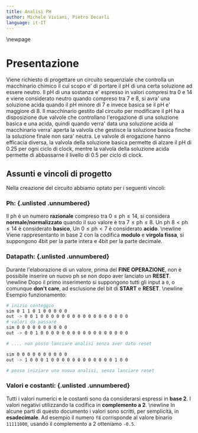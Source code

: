```yaml
---
title: Analisi PH
author: Michele Viviani, Pietro Decarli
language: it-IT
---
```


\newpage

# Presentazione
Viene richiesto di progettare un circuito sequenziale che controlla un macchinario chimico il cui scopo e' di portare il pH di una certa soluzione ad essere neutro. Il pH di una sostanza e' espresso in valori compresi tra 0 e 14 e viene considerato neutro quando compreso tra 7 e 8, si avra' una soluzione acida quando il pH minore di 7 e invece basica se il pH e' maggiore di 8.
Il macchinario gestito dal circuito per modificare il pH ha a disposizione due valvole che controllano l'erogazione di una soluzione basica e una acida, quindi quando verra' data una soluzione acida al macchinario verra' aperta la valvola che gestisce la soluzione basica finche la soluzione finale non sara' neutra. Le valvole di erogazione hanno efficacia diversa, la valvola della soluzione basica permette di alzare il pH di 0.25 per ogni ciclo di clock, mentre la valvola della soluzione acida permette di abbassarne il livello di 0.5 per ciclo di clock.

## Assunti e vincoli di progetto
Nella creazione del circuito abbiamo optato per i seguenti vincoli:

### Ph: {.unlisted .unnumbered}
Il ph è un numero **razionale** compreso tra $0 \leq\text{ph}\leq 14$, si considera **normale/normalizzato** quando il suo valore è  tra $7 \leq \text{ph} \leq 8$. Un ph $8 < \text{ph} \leq 14$ è considerato **basico**, Un $0 \leq \text{ph} < 7$ è considerato **acido**. \newline
Viene rappresentanto in base 2 con la codifica **modulo** e **virgola fissa**, si suppongono 4bit per la parte intera e 4bit per la parte decimale.

### Datapath: {.unlisted .unnumbered}
Durante l'elaborazione di un valore, prima del **FINE OPERAZIONE**, non è possibile inserire un nuovo ph se non dopo aver lanciato un **RESET**. \newline
Dopo il primo inserimento si suppongono tutti gli input a `0`, o comunque **don't care**, ad esclusione del bit di **START** e **RESET**. \newline
Esempio funzionamento:
```bash
# inizio conteggio
sim 0 1 1 0 1 0 0 0 0 0
out -> 0 0 1 0 0 0 0 0 0 0 0 0 0 0 0 0 0 0 0 0
# valori da passare
sim 0 0 0 0 0 0 0 0 0 0
out -> 0 0 1 0 0 0 0 0 0 0 0 0 0 0 0 0 0 0 0 0

# .... non posso lanciare analisi senza aver dato reset

sim 0 0 0 0 0 0 0 0 0 0
out -> 1 0 0 0 1 0 0 0 0 0 0 0 0 0 0 0 0 1 0 0

# posso iniziare una nuova analisi, senza lanciare reset

```

### Valori e costanti: {.unlisted .unnumbered}
Tutti i valori numerici e le costanti sono da considerarsi espressi in **base 2**. I valori negativi utilizzando la codifica in **complemento a 2**. \newline
In alcune parti di questo documento i valori sono scritti, per semplicità, in **esadecimale**. Ad esempio il numero `f8` corrisponde al valore binario `11111000`, usando il complemento a 2 otteniamo `-0.5`.

